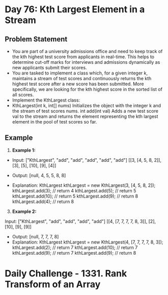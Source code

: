 # Day 76: Kth Largest Element in a Stream

## Problem Statement

- You are part of a university admissions office and need to keep track of the kth highest test score from applicants in real-time. This helps to determine cut-off marks for interviews and admissions dynamically as new applicants submit their scores.
- You are tasked to implement a class which, for a given integer k, maintains a stream of test scores and continuously returns the kth highest test score after a new score has been submitted. More specifically, we are looking for the kth highest score in the sorted list of all scores.
- Implement the KthLargest class:
- KthLargest(int k, int[] nums) Initializes the object with the integer k and the stream of test scores nums.
  int add(int val) Adds a new test score val to the stream and returns the element representing the kth largest element in the pool of test scores so far.

## Example

1. **Example 1:**

- Input: ["KthLargest", "add", "add", "add", "add", "add"]
  [[3, [4, 5, 8, 2]], [3], [5], [10], [9], [4]]

- Output: [null, 4, 5, 5, 8, 8]

- Explanation:
  KthLargest kthLargest = new KthLargest(3, [4, 5, 8, 2]);
  kthLargest.add(3); // return 4
  kthLargest.add(5); // return 5
  kthLargest.add(10); // return 5
  kthLargest.add(9); // return 8
  kthLargest.add(4); // return 8

3. **Example 2:**

Input: ["KthLargest", "add", "add", "add", "add"]
[[4, [7, 7, 7, 7, 8, 3]], [2], [10], [9], [9]]

- Output: [null, 7, 7, 7, 8]
- Explanation:
  KthLargest kthLargest = new KthLargest(4, [7, 7, 7, 7, 8, 3]);
  kthLargest.add(2); // return 7
  kthLargest.add(10); // return 7
  kthLargest.add(9); // return 7
  kthLargest.add(9); // return 8

# Daily Challenge - 1331. Rank Transform of an Array
